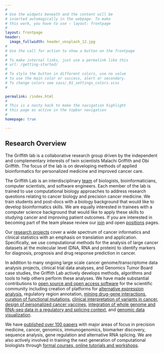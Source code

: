 ```yaml
---
#
# Use the widgets beneath and the content will be
# inserted automagically in the webpage. To make
# this work, you have to use › layout: frontpage
#
layout: frontpage
header:
  image_fullwidth: header_unsplash_12.jpg
#
# Use the call for action to show a button on the frontpage
#
# To make internal links, just use a permalink like this
# url: /getting-started/
#
# To style the button in different colors, use no value
# to use the main color or success, alert or secondary.
# To change colors see sass/_01_settings_colors.scss
#

permalink: /index.html
#
# This is a nasty hack to make the navigation highlight
# this page as active in the topbar navigation
#
homepage: true

---
```


## Research Overview
The Griffith lab is a collaborative research group driven by the independent and complementary interests of twin scientists Malachi Griffith and Obi Griffith. The focus of the lab is on developing methods of applied bioinformatics for personalized medicine and improved cancer care.

The Griffith Lab is an interdisciplinary [team](/team/) of biologists, bioinformaticians, computer scientists, and software engineers. Each member of the lab is trained to use computational biology approaches to address research questions relating to cancer biology and precision cancer medicine. We train students and post-docs with a biology background that would like to develop bioinformatics skills. We are equally interested in trainees with a computer science background that would like to apply these skills to studying cancer and improving patient outcomes. If you are interested in becoming part of the team please review our [join](/join/) and open [positions](/join/positions/) pages.

Our [research projects](/research/) cover a wide spectrum of cancer informatics and clinical statistics with an emphasis on translation and application. Specifically, we use computational methods for the analysis of large cancer datasets at the molecular level (DNA, RNA and protein) to identify markers for diagnosis, prognosis and drug response prediction in cancer.

In addition to many ongoing large scale cancer genome/transcriptome data analysis projects, clinical trial data analyses, and Genomics Tumor Board case studies, the Griffith Lab actively develops methods, algorithms and tools to help others perform these analyses. We have made substantial contributions to [open source and open access software](/software/) for the scientific community including creation of platforms for [alternative expression analysis](http://alexaplatform.org), regulatory region annotation, [mining drug-gene interactions](http://dgidb.org), [curation of functional mutations](http://docm.info), [clinical interpretation of variants in cancer](http://civicdb.org), [design of personalized cancer vaccines](http://pvactools.org), [integration of whole genome and RNA-seq data in a regulatory and splicing context](http://regtools.org), and [genomic data visualization](https://bioconductor.org/packages/release/bioc/html/GenVisR.html).

We have [published over 100 papers](/publications/) with major areas of focus in precision medicine, cancer, genomics, immunogenomics, biomarker discovery, sequence analysis, gene regulation and alternative RNA splicing. We are also actively involved in training the next generation of computational biologists through [formal courses, online tutorials and workshops](/teaching/).
